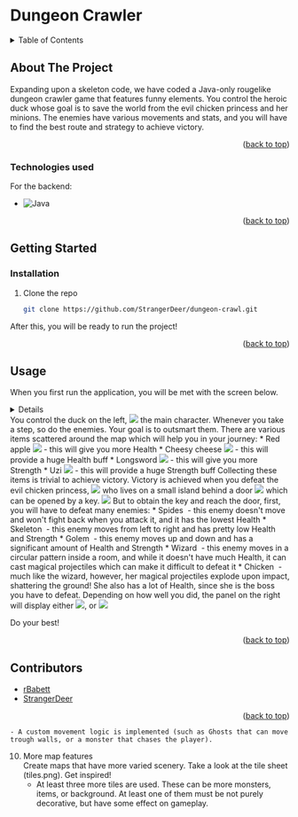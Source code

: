 # Dungeon Crawler

<a name="readme-top"></a>

<details>
  <summary>Table of Contents</summary>
  <ol>
    <li>
      <a href="#about-the-project">About The Project</a>
      <ul>
        <li><a href="#built-with">Technologies used</a></li>
      </ul>
    </li>
    <li>
      <a href="#getting-started">Getting Started</a>
      <ul>
        <li><a href="#prerequisites">Prerequisites</a></li>
        <li><a href="#installation">Installation</a></li>
      </ul>
    </li>
    <li><a href="#usage">Usage</a></li>
    <li><a href="#contributing">Contributors</a></li>
  </ol>
</details>



<!-- ABOUT THE PROJECT -->
## About The Project

Expanding upon a skeleton code, we have coded a Java-only rougelike dungeon crawler game that features funny elements. You control the heroic duck whose goal is to save the world from the evil chicken princess and her minions. The enemies have various movements and stats, and you will have to find the best route and strategy to achieve victory.

<p align="right">(<a href="#readme-top">back to top</a>)</p>

### Technologies used
For the backend:
* ![Java](https://img.shields.io/badge/java-%23ED8B00.svg?style=for-the-badge&logo=openjdk&logoColor=white)

<p align="right">(<a href="#readme-top">back to top</a>)</p>

## Getting Started
### Installation
1. Clone the repo
   ```sh
   git clone https://github.com/StrangerDeer/dungeon-crawl.git
   ```
After this, you will be ready to run the project!
<p align="right">(<a href="#readme-top">back to top</a>)</p>

## Usage

When you first run the application, you will be met with the screen below.
<details>
   <img src="https://github.com/StrangerDeer/dungeon-crawl/assets/113454591/16d6e5ff-bdf3-426a-9155-0bffde71f130" />

</details>
You control the duck on the left,
<img src="![image](https://github.com/StrangerDeer/dungeon-crawl/assets/113454591/ca455b1f-d25e-42d7-ba35-3d6df4bd9eef"/>
the main character. Whenever you take a step, so do the enemies. Your goal is to outsmart them. There are various items scattered around the map which will help you in your journey:
* Red apple <img src="https://github.com/StrangerDeer/dungeon-crawl/assets/113454591/3c8fa21e-e282-432e-8b43-6d82945daae2"/> - this will give you more Health
* Cheesy cheese <img src="https://github.com/StrangerDeer/dungeon-crawl/assets/113454591/70c8ccd8-2e4d-487c-a748-c1ff07e8ea05"/> - this will provide a huge Health buff
* Longsword <img src="https://github.com/StrangerDeer/dungeon-crawl/assets/113454591/0367c050-73c2-410f-a6bd-e068f9cb9d03"/> - this will give you more Strength
* Uzi <img src="https://github.com/StrangerDeer/dungeon-crawl/assets/113454591/d284acd6-3aec-4038-a726-70484f3100a9"/> - this will provide a huge Strength buff
Collecting these items is trivial to achieve victory. Victory is achieved when you defeat the evil chicken princess,
<img src="https://github.com/StrangerDeer/dungeon-crawl/assets/113454591/b7c90e13-7e59-413e-94d7-2d95528c491b"/>
who lives on a small island behind a door
<img src="https://github.com/StrangerDeer/dungeon-crawl/assets/113454591/1ce6a3c0-dc4a-4813-8188-941f249d56e6"/>
which can be opened by a key.
<img src="https://github.com/StrangerDeer/dungeon-crawl/assets/113454591/499d0ddb-a710-4d20-a90e-0e21ef9abc1d"/>
But to obtain the key and reach the door, first, you will have to defeat many enemies:
* Spides <img src=""/> - this enemy doesn't move and won't fight back when you attack it, and it has the lowest Health
* Skeleton <img src=""/> - this enemy moves from left to right and has pretty low Health and Strength
* Golem <img src=""/> - this enemy moves up and down and has a significant amount of Health and Strength
* Wizard <img src=""/> - this enemy moves in a circular pattern inside a room, and while it doesn't have much Health, it can cast magical projectiles which can make it difficult to defeat it
* Chicken <img src=""/> - much like the wizard, however, her magical projectiles explode upon impact, shattering the ground! She also has a lot of Health, since she is the boss you have to defeat.
Depending on how well you did, the panel on the right will display either
<img src="https://github.com/StrangerDeer/dungeon-crawl/assets/113454591/55ef8345-d3a5-4ef8-91cf-63af522243cd"/>, or
<img src="https://github.com/StrangerDeer/dungeon-crawl/assets/113454591/68b35a67-c172-42fe-b970-cbf79a1d0245"/>

Do your best!
<p align="right">(<a href="#readme-top">back to top</a>)</p>


## Contributors
- [rBabett](https://github.com/rBabett)
- [StrangerDeer](https://github.com/StrangerDeer)

<p align="right">(<a href="#readme-top">back to top</a>)</p>


[contributors-shield]: https://img.shields.io/github/contributors/othneildrew/Best-README-Template.svg?style=for-the-badge
[contributors-url]: https://github.com/othneildrew/Best-README-Template/graphs/contributors
[forks-shield]: https://img.shields.io/github/forks/othneildrew/Best-README-Template.svg?style=for-the-badge
[forks-url]: https://github.com/othneildrew/Best-README-Template/network/members
[stars-shield]: https://img.shields.io/github/stars/othneildrew/Best-README-Template.svg?style=for-the-badge
[stars-url]: https://github.com/othneildrew/Best-README-Template/stargazers
[issues-shield]: https://img.shields.io/github/issues/othneildrew/Best-README-Template.svg?style=for-the-badge
[issues-url]: https://github.com/othneildrew/Best-README-Template/issues
[license-shield]: https://img.shields.io/github/license/othneildrew/Best-README-Template.svg?style=for-the-badge
[license-url]: https://github.com/othneildrew/Best-README-Template/blob/master/LICENSE.txt
[linkedin-shield]: https://img.shields.io/badge/-LinkedIn-black.svg?style=for-the-badge&logo=linkedin&colorB=555
[linkedin-url]: https://linkedin.com/in/othneildrew
[product-screenshot]: images/screenshot.png
[Next.js]: https://img.shields.io/badge/next.js-000000?style=for-the-badge&logo=nextdotjs&logoColor=white
[Next-url]: https://nextjs.org/
[React.js]: https://img.shields.io/badge/React-20232A?style=for-the-badge&logo=react&logoColor=61DAFB
[React-url]: https://reactjs.org/
[Vue.js]: https://img.shields.io/badge/Vue.js-35495E?style=for-the-badge&logo=vuedotjs&logoColor=4FC08D
[Vue-url]: https://vuejs.org/
[Angular.io]: https://img.shields.io/badge/Angular-DD0031?style=for-the-badge&logo=angular&logoColor=white
[Angular-url]: https://angular.io/
[Svelte.dev]: https://img.shields.io/badge/Svelte-4A4A55?style=for-the-badge&logo=svelte&logoColor=FF3E00
[Svelte-url]: https://svelte.dev/
[Laravel.com]: https://img.shields.io/badge/Laravel-FF2D20?style=for-the-badge&logo=laravel&logoColor=white
[Laravel-url]: https://laravel.com
[Bootstrap.com]: https://img.shields.io/badge/Bootstrap-563D7C?style=for-the-badge&logo=bootstrap&logoColor=white
[Bootstrap-url]: https://getbootstrap.com
[JQuery.com]: https://img.shields.io/badge/jQuery-0769AD?style=for-the-badge&logo=jquery&logoColor=white
[JQuery-url]: https://jquery.com 

    - A custom movement logic is implemented (such as Ghosts that can move trough walls, or a monster that chases the player).

10. More map features\
    Create maps that have more varied scenery. Take a look at the tile sheet (tiles.png). Get inspired!
    - At least three more tiles are used. These can be more monsters, items, or background. At least one of them must be not purely decorative, but have some effect on gameplay.

